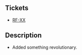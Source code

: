 ## Tickets

- [RF-XX](https://rafiandria23.atlassian.net/browse/RF-XX)

## Description

- Added something revolutionary.
